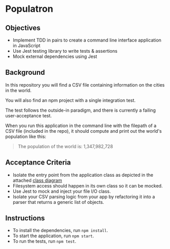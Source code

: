 # Populatron


## Objectives
- Implement TDD in pairs to create a command line interface application in JavaScript
- Use Jest testing library to write tests & assertions
- Mock external dependencies using Jest


## Background
In this repository you will find a CSV file containing information on the cities in the world.

You will also find an npm project with a single integration test.

The test follows the outside-in paradigm, and there is currently a failing user-acceptance test.

When you run this application in the command line with the filepath of a CSV file (included in the repo), it should compute and print out the world's population like this:

> The population of the world is: 1,347,982,728

## Acceptance Criteria

- Isolate the entry point from the application class as depicted in the attached [class diagram](class-diagram.png)
- Filesystem access should happen in its own class so it can be mocked.
- Use Jest to mock and inject your file I/O class.
- Isolate your CSV parsing logic from your app by refactoring it into a parser that returns a generic list of objects.

## Instructions

- To install the dependencies, run `npm install`.
- To start the application, run `npm start`.
- To run the tests, run `npm test`.
